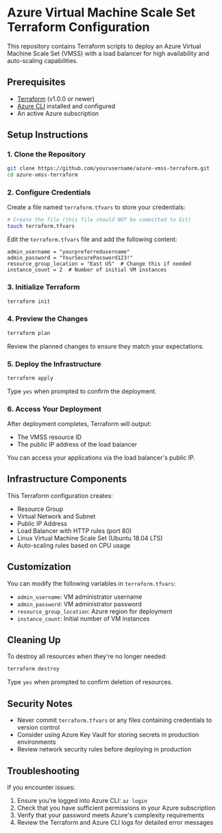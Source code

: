 # Azure Virtual Machine Scale Set Terraform Configuration

This repository contains Terraform scripts to deploy an Azure Virtual Machine Scale Set (VMSS) with a load balancer for high availability and auto-scaling capabilities.

## Prerequisites

- [Terraform](https://www.terraform.io/downloads.html) (v1.0.0 or newer)
- [Azure CLI](https://docs.microsoft.com/en-us/cli/azure/install-azure-cli) installed and configured
- An active Azure subscription

## Setup Instructions

### 1. Clone the Repository

```bash
git clone https://github.com/yourusername/azure-vmss-terraform.git
cd azure-vmss-terraform
```

### 2. Configure Credentials

Create a file named `terraform.tfvars` to store your credentials:

```bash
# Create the file (this file should NOT be committed to Git)
touch terraform.tfvars
```

Edit the `terraform.tfvars` file and add the following content:

```hcl
admin_username = "yourpreferredusername"
admin_password = "YourSecurePassword123!"
resource_group_location = "East US"  # Change this if needed
instance_count = 2  # Number of initial VM instances
```

### 3. Initialize Terraform

```bash
terraform init
```

### 4. Preview the Changes

```bash
terraform plan
```

Review the planned changes to ensure they match your expectations.

### 5. Deploy the Infrastructure

```bash
terraform apply
```

Type `yes` when prompted to confirm the deployment.

### 6. Access Your Deployment

After deployment completes, Terraform will output:
- The VMSS resource ID
- The public IP address of the load balancer

You can access your applications via the load balancer's public IP.

## Infrastructure Components

This Terraform configuration creates:

- Resource Group
- Virtual Network and Subnet
- Public IP Address
- Load Balancer with HTTP rules (port 80)
- Linux Virtual Machine Scale Set (Ubuntu 18.04 LTS)
- Auto-scaling rules based on CPU usage

## Customization

You can modify the following variables in `terraform.tfvars`:

- `admin_username`: VM administrator username
- `admin_password`: VM administrator password
- `resource_group_location`: Azure region for deployment
- `instance_count`: Initial number of VM instances

## Cleaning Up

To destroy all resources when they're no longer needed:

```bash
terraform destroy
```

Type `yes` when prompted to confirm deletion of resources.

## Security Notes

- Never commit `terraform.tfvars` or any files containing credentials to version control
- Consider using Azure Key Vault for storing secrets in production environments
- Review network security rules before deploying in production

## Troubleshooting

If you encounter issues:

1. Ensure you're logged into Azure CLI: `az login`
2. Check that you have sufficient permissions in your Azure subscription
3. Verify that your password meets Azure's complexity requirements
4. Review the Terraform and Azure CLI logs for detailed error messages
